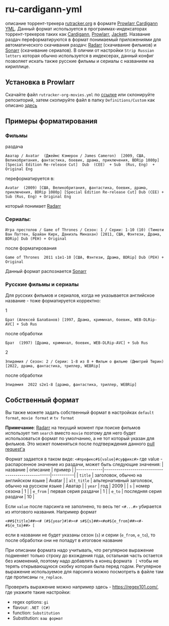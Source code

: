 # ru-cardigann-yml

описание торрент-трекера [rutracker.org](https://rutracker.org/) в формате [Prowlarr Cardigann YML](https://wiki.servarr.com/prowlarr/cardigann-yml-definition). Данный формат используется в программах-индексаторах торрент-трекеров таких как [Сardigann](https://github.com/cardigann/cardigann), [Prowlarr](https://github.com/Prowlarr/Prowlarr), [Jackett](https://github.com/Jackett/Jackett).
Название раздач переформатируются в формат понимаемый приложениями для автоматического скачивания раздач: [Radarr](https://github.com/Radarr/Radarr) (скачивание фильмов) и [Sonarr](https://github.com/Sonarr/Sonarr) (скачивание сериалов). В оличии от настройки `Strip Russian letters` которая обычно используется в индексерах, данный конфиг позволяет искать также русские фильмы и сериалы с названием на кириллице.

## Установка в Prowlarr

Скачайте файл `rutracker-org-movies.yml` по [ссылке](https://raw.githubusercontent.com/msergein/ru-cardigann-yml/main/rutracker-org-movies.yml) или склонируйте репозиторий, затем скопируйте файл в папку `Definitions/Custom` как описано [здесь](https://wiki.servarr.com/prowlarr/indexers#adding-a-custom-yml-definition)

## Примеры форматирования

### Фильмы

раздача

 `Аватар / Avatar  (Джеймс Кэмерон / James Cameron)  [2009, США, Великобритания, фантастика, боевик, драма, приключения, BDRip 1080p]  [Special Edition Re-release Cut]  Dub  (CEE)  + Sub  (Rus, Eng)  + Original Eng`
 
переформатируется в:

`Avatar  (2009) [США, Великобритания, фантастика, боевик, драма, приключения, BDRip 1080p] [Special Edition Re-release Cut] Dub (CEE) + Sub (Rus, Eng) + Original Eng`

который понимает [Radarr](https://github.com/Radarr/Radarr)

### Сериалы:

`Игра престолов / Game of Thrones / Сезон: 1 / Серии: 1-10 (10) (Тимоти Ван Паттен, Брайан Кирк, Даниэль Минахан) [2011, США, Фэнтези, Драма, BDRip] Dub (РЕН) + Original`

после форматирования

`Game of Thrones  2011 s1e1-10 [США, Фэнтези, Драма, BDRip] Dub (РЕН) + Original`

Данный формат распознается [Sonarr](https://github.com/Sonarr/Sonarr)

### Русские фильмы и сериалы

Для русских фильмов и сериалов, когда не указывается английское название - тоже форматируется корректно:

1

`Брат (Алексей Балабанов) [1997, Драма, криминал, боевик, WEB-DLRip-AVC] + Sub Rus`

после обработки

`Брат  (1997) [Драма, криминал, боевик, WEB-DLRip-AVC] + Sub Rus`

2

`Эпидемия / Сезон: 2 / Серии: 1-8 из 8 + Фильм о фильме (Дмитрий Тюрин) [2022, драма, фантастика, триллер, WEBRip]`

после обработки

`Эпидемия  2022 s2e1-8 [драма, фантастика, триллер, WEBRip]`

## Собственный формат

Вы также можете задать собственный формат в настройках `default format`, `movie format` и `tv format`

**Примечание**: [Radarr](https://github.com/Radarr/Radarr) на текущий момент при поиске фильмов использует тип `search` вместо `movie` поэтому для него будет использоваться формат по умолчанию, а не тот который указан для фильмов. Это может поменяться после подтверждения данного [pull request'а](https://github.com/Radarr/Radarr/pull/8172)

Формат задается в таком виде:
`<#префикс#${value}#суффикс#>`
где value - распарсенное значение из раздачи, может быть следующие значения:
| название    | описание                                          | пример    |
|-------------|---------------------------------------------------|-----------|
| `title`     | заголовок, обычно на английском языке             | Avatar    |
| `alt_title` | альтернативный заголовок, обычно на русском языке | Аватар    |
| `year`      | год                       						            | 2009      |
| `s`         | номер сезона 						                          | 1         |
| `e_from`    | первая серия раздачи                              | 1         |
| `e_to`      | последняя серия раздачи                           | 10        |

Если `value` после парсинга не заполнено, то весь тег `<#...#>` убирается из итогового названия. 
Например формат

`<##${title}##><# (#${year}#)#><# s#${s}##><#e#${e_from}##><#-#${e_to}##> [`

если в названии не будет указаны сезон (`s`) и серии (`e_from`, `e_to`), то после обработки они не попадут в итоговое название

При описании формата надо учитывать, что регулярное выражение подменяет только строку до вхождения года, остальная часть остается без изменений, поэтому надо добавлять в конец формата ` [` чтобы не терять открывающуюся скобку которая была перед годом.
Регулярное выражение используемое для парсинга можно посмотреть в файле там где прописаны `re_replace`. 

Проверить выражение можно например здесь - https://regex101.com/, где укажите такие настройки:

- regex options: `gi`
- flavour: `.NET (C#)`
- function: `Substitution`
- Substitution: `ваш формат`
